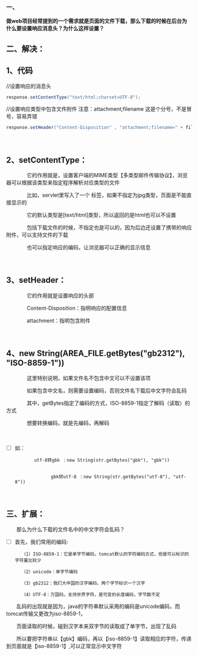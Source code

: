 　　

### 一、

**做web项目经常提到的一个需求就是页面的文件下载，那么下载的时候在后台为什么要设置响应消息头？为什么这样设置？**

 

## 二、解决： 

## 1、**代码**

//设置响应的消息头

```java
response.setContentType("text/html;charset=UTF-8");
```

//设置响应类型中包含文件附件
注意：attachment;filename    这是个分号，不是冒号，容易弄错

```java
response.setHeader("Content-Disposition" , "attachment;filename=" + fileName + new String(AREA_FILE.getBytes("gb2312"), "ISO-8859-1"));
```


　　

## 2、**setContentType**：

　　　　它的作用就是，设置客户端的MIME类型【多类型邮件传输协议】，浏览器可以根据该类型来指定程序解析对应类型的文件

　　　　比如，servlet里写入了一个 <jpg> 标签，如果不指定为jpg类型，页面是不能直接显示的

　　　　它的默认类型是[text/html]类型，所以返回的是html也可以不设置

　　　　包括下载文件的时候，不指定也是可以的，因为后边还设置了携带的响应附件，可以支持文件的下载

　　　　也可以指定响应的编码，让浏览器可以正确的显示信息

　

## 3、setHeader：

　　　　它的作用就是设置响应的头部

　　　　Content-Disposition：指明响应的配置信息

　　　　attachment：指明包含附件

　

## 4、new String(AREA_FILE.getBytes("gb2312"), "ISO-8859-1"))

　　　　这里特别说明，如果文件名不包含中文可以不设置该项

　　　　如果包含中文名，则需要设置编码，否则文件名下载后中文字符会乱码

　　　　其中，getBytes指定了编码的方式，ISO-8859-1指定了解码（读取）的方式

　　　　想要转换编码，就是先编码，再解码

　　　

 - [ ] 如：
       
       　　    utf-8转gbk ：new String(str.getBytes("gbk"), "gbk"))
              
       
              　　　　gbk转utf-8 ：new String(str.getBytes("utf-8"), "utf-8"))

　　　　

## 三、扩展：

　　那么为什么下载的文件名中的中文字符会乱码？

 - [ ] 首先，我们常用的编码:
       
       　　（1）ISO-8859-1：它是单字节编码，tomcat默认的字符编码方式，但是可以标识的字符量比较少
      
       　　（2）unicode：单字节编码
      
       　　（3）gb2312：我们大中国的汉字编码，两个字节标识一个汉字
      
       　　（4）UTF-8：万国码，支持世界字符，是可变的长度编码，字节数不定

　　乱码的出现就是因为，java的字符串默认采用的编码是unicode编码，而tomcat传输又更改为iso-8859-1，

　　页面读取的时候，碰到汉字本来双字节的读取成了单字节，出现了乱码

　　所以要把字符串以【gbk】编码，再以【iso-8859-1】读取相应的字符，传递到页面就是【iso-8859-1】,可以正常显示中文字符